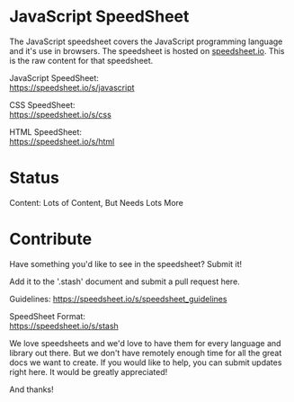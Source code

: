 # JavaScript SpeedSheet

The JavaScript speedsheet covers the JavaScript programming language and it's use in browsers. The speedsheet is hosted on [speedsheet.io](https://speedsheet.io). This is the raw content for that speedsheet.

JavaScript SpeedSheet:  
https://speedsheet.io/s/javascript

CSS SpeedSheet:  
https://speedsheet.io/s/css

HTML SpeedSheet:  
https://speedsheet.io/s/html



# Status

Content: Lots of Content, But Needs Lots More


# Contribute

Have something you'd like to see in the speedsheet? Submit it!

Add it to the '.stash' document and submit a pull request here.

Guidelines:
https://speedsheet.io/s/speedsheet_guidelines

SpeedSheet Format:  
https://speedsheet.io/s/stash

We love speedsheets and we'd love to have them for every language and library out there. But we don't have remotely enough time for all the great docs we want to create. If you would like to help, you can submit updates right here. It would be greatly appreciated! 

And thanks!
